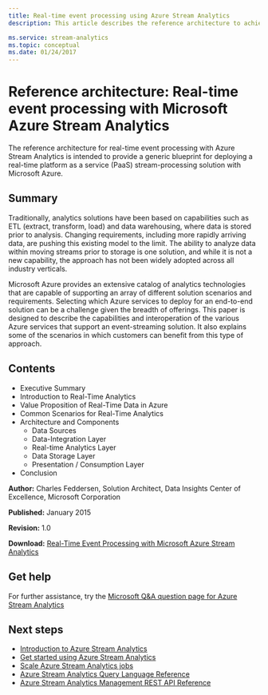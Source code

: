 ```yaml
---
title: Real-time event processing using Azure Stream Analytics
description: This article describes the reference architecture to achieve real-time event processing and analytics using Azure Stream Analytics.

ms.service: stream-analytics
ms.topic: conceptual
ms.date: 01/24/2017
---
```

# Reference architecture: Real-time event processing with Microsoft Azure Stream Analytics
The reference architecture for real-time event processing with Azure Stream Analytics is intended to provide a generic blueprint for deploying a real-time platform as a service (PaaS) stream-processing solution with Microsoft Azure.

## Summary
Traditionally, analytics solutions have been based on capabilities such as ETL (extract, transform, load) and data warehousing, where data is stored prior to analysis. Changing requirements, including more rapidly arriving data, are pushing this existing model to the limit. The ability to analyze data within moving streams prior to storage is one solution, and while it is not a new capability, the approach has not been widely adopted across all industry verticals. 

Microsoft Azure provides an extensive catalog of analytics technologies that are capable of supporting an array of different solution scenarios and requirements. Selecting which Azure services to deploy for an end-to-end solution can be a challenge given the breadth of offerings. This paper is designed to describe the capabilities and interoperation of the various Azure services that support an event-streaming solution. It also explains some of the scenarios in which customers can benefit from this type of approach.

## Contents
* Executive Summary
* Introduction to Real-Time Analytics
* Value Proposition of Real-Time Data in Azure
* Common Scenarios for Real-Time Analytics
* Architecture and Components
  * Data Sources
  * Data-Integration Layer
  * Real-time Analytics Layer
  * Data Storage Layer
  * Presentation / Consumption Layer
* Conclusion

**Author:** Charles Feddersen, Solution Architect, Data Insights Center of Excellence, Microsoft Corporation

**Published:** January 2015

**Revision:** 1.0

**Download:** [Real-Time Event Processing with Microsoft Azure Stream Analytics](https://download.microsoft.com/download/6/2/3/623924DE-B083-4561-9624-C1AB62B5F82B/real-time-event-processing-with-microsoft-azure-stream-analytics.pdf)

## Get help
For further assistance, try the [Microsoft Q&A question page for Azure Stream Analytics](/answers/topics/azure-stream-analytics.html)

## Next steps
* [Introduction to Azure Stream Analytics](stream-analytics-introduction.md)
* [Get started using Azure Stream Analytics](stream-analytics-real-time-fraud-detection.md)
* [Scale Azure Stream Analytics jobs](stream-analytics-scale-jobs.md)
* [Azure Stream Analytics Query Language Reference](/stream-analytics-query/stream-analytics-query-language-reference)
* [Azure Stream Analytics Management REST API Reference](/rest/api/streamanalytics/)